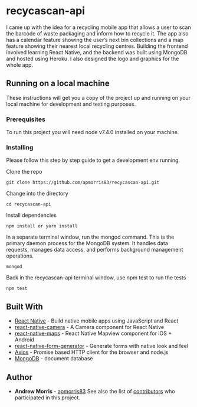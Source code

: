 # recycascan-api
I came up with the idea for a recycling mobile app that allows a user to scan the barcode of waste packaging and inform how to recycle it. The app also has a calendar feature showing the user’s next bin collections and a map feature showing their nearest local recycling centres. Building the frontend involved learning React Native, and the backend was built using MongoDB and hosted using Heroku. I also designed the logo and graphics for the whole app.
## Running on a local machine
These instructions will get you a copy of the project up and running on your local machine for development and testing purposes.
### Prerequisites
To run this project you will need node v7.4.0 installed on your machine.
### Installing
Please follow this step by step guide to get a development env running.

Clone the repo
```
git clone https://github.com/apmorris83/recycascan-api.git
```
Change into the directory
```
cd recycascan-api
```
Install dependencies
```
npm install or yarn install
```
In a separate terminal window, run the mongod command. This is the primary daemon process for the MongoDB system. It handles data requests, manages data access, and performs background management operations. 
```
mongod
```
Back in the recycascan-api terminal window, use npm test to run the tests
```
npm test
```
## Built With
* [React Native](https://facebook.github.io/react-native/) - Build native mobile apps using JavaScript and React
* [react-native-camera](https://github.com/lwansbrough/react-native-camera) - A Camera component for React Native
* [react-native-maps](https://github.com/airbnb/react-native-maps) - React Native Mapview component for iOS + Android
* [react-native-form-generator](https://github.com/MichaelCereda/react-native-form-generator) - Generate forms with native look and feel
* [Axios](https://www.npmjs.com/package/axios) - Promise based HTTP client for the browser and node.js
* [MongoDB](https://www.mongodb.com/) - document database
## Author
* **Andrew Morris** - [apmorris83](https://github.com/apmorris83)
See also the list of [contributors](https://github.com/apmorris83/recycascan/graphs/contributors) who participated in this project.
